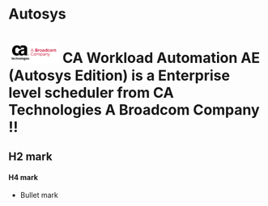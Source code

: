 # Autosys
# <a href='https://github.com'><img src='images/CA-Broadcom_Horizontal_red-black_RGB.svg' width='100' alt='CA Logo' /></a> CA Workload Automation AE (Autosys Edition) is a Enterprise level scheduler from CA Technologies A Broadcom Company !!

## H2 mark
#### H4 mark
- Bullet mark


